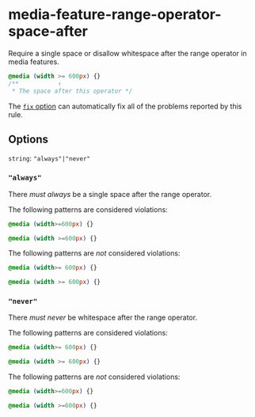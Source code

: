 # media-feature-range-operator-space-after

Require a single space or disallow whitespace after the range operator in media features.

<!-- prettier-ignore -->
```css
@media (width >= 600px) {}
/**           ↑
 * The space after this operator */
```

The [`fix` option](https://github.com/stylelint/stylelint/tree/13.7.0/docs/user-guide/usage/options.md#fix) can automatically fix all of the problems reported by this rule.

## Options

`string`: `"always"|"never"`

### `"always"`

There _must always_ be a single space after the range operator.

The following patterns are considered violations:

<!-- prettier-ignore -->
```css
@media (width>=600px) {}
```

<!-- prettier-ignore -->
```css
@media (width >=600px) {}
```

The following patterns are _not_ considered violations:

<!-- prettier-ignore -->
```css
@media (width>= 600px) {}
```

<!-- prettier-ignore -->
```css
@media (width >= 600px) {}
```

### `"never"`

There _must never_ be whitespace after the range operator.

The following patterns are considered violations:

<!-- prettier-ignore -->
```css
@media (width>= 600px) {}
```

<!-- prettier-ignore -->
```css
@media (width >= 600px) {}
```

The following patterns are _not_ considered violations:

<!-- prettier-ignore -->
```css
@media (width>=600px) {}
```

<!-- prettier-ignore -->
```css
@media (width >=600px) {}
```
